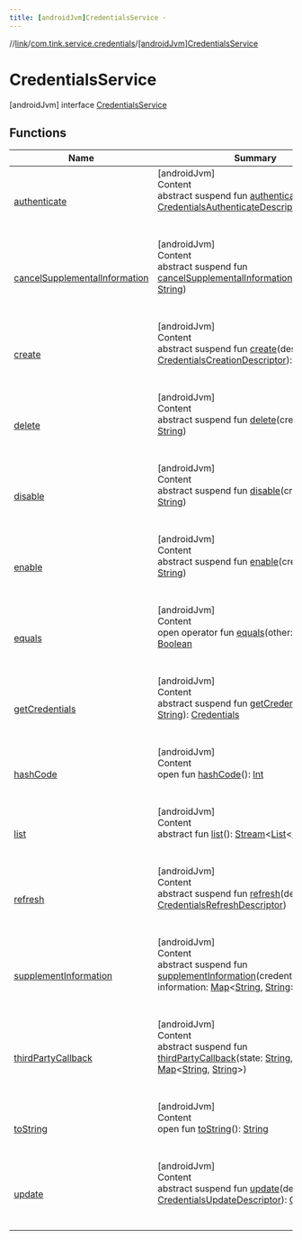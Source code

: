 ```yaml
---
title: [androidJvm]CredentialsService -
---
```

//[link](../../index.md)/[com.tink.service.credentials](../index.md)/[[androidJvm]CredentialsService](index.md)



# CredentialsService  
 [androidJvm] interface [CredentialsService](index.md)   


## Functions  
  
|  Name|  Summary| 
|---|---|
| <a name="com.tink.service.credentials/CredentialsService/authenticate/#com.tink.service.credentials.CredentialsAuthenticateDescriptor/PointingToDeclaration/"></a>[authenticate](authenticate.md)| <a name="com.tink.service.credentials/CredentialsService/authenticate/#com.tink.service.credentials.CredentialsAuthenticateDescriptor/PointingToDeclaration/"></a>[androidJvm]  <br>Content  <br>abstract suspend fun [authenticate](authenticate.md)(descriptor: [CredentialsAuthenticateDescriptor](../[android-jvm]-credentials-authenticate-descriptor/index.md))  <br><br><br>
| <a name="com.tink.service.credentials/CredentialsService/cancelSupplementalInformation/#kotlin.String/PointingToDeclaration/"></a>[cancelSupplementalInformation](cancel-supplemental-information.md)| <a name="com.tink.service.credentials/CredentialsService/cancelSupplementalInformation/#kotlin.String/PointingToDeclaration/"></a>[androidJvm]  <br>Content  <br>abstract suspend fun [cancelSupplementalInformation](cancel-supplemental-information.md)(credentialsId: [String](https://kotlinlang.org/api/latest/jvm/stdlib/kotlin/-string/index.html))  <br><br><br>
| <a name="com.tink.service.credentials/CredentialsService/create/#com.tink.service.credentials.CredentialsCreationDescriptor/PointingToDeclaration/"></a>[create](create.md)| <a name="com.tink.service.credentials/CredentialsService/create/#com.tink.service.credentials.CredentialsCreationDescriptor/PointingToDeclaration/"></a>[androidJvm]  <br>Content  <br>abstract suspend fun [create](create.md)(descriptor: [CredentialsCreationDescriptor](../[android-jvm]-credentials-creation-descriptor/index.md)): [Credentials](../../com.tink.model.credentials/[android-jvm]-credentials/index.md)  <br><br><br>
| <a name="com.tink.service.credentials/CredentialsService/delete/#kotlin.String/PointingToDeclaration/"></a>[delete](delete.md)| <a name="com.tink.service.credentials/CredentialsService/delete/#kotlin.String/PointingToDeclaration/"></a>[androidJvm]  <br>Content  <br>abstract suspend fun [delete](delete.md)(credentialsId: [String](https://kotlinlang.org/api/latest/jvm/stdlib/kotlin/-string/index.html))  <br><br><br>
| <a name="com.tink.service.credentials/CredentialsService/disable/#kotlin.String/PointingToDeclaration/"></a>[disable](disable.md)| <a name="com.tink.service.credentials/CredentialsService/disable/#kotlin.String/PointingToDeclaration/"></a>[androidJvm]  <br>Content  <br>abstract suspend fun [disable](disable.md)(credentialsId: [String](https://kotlinlang.org/api/latest/jvm/stdlib/kotlin/-string/index.html))  <br><br><br>
| <a name="com.tink.service.credentials/CredentialsService/enable/#kotlin.String/PointingToDeclaration/"></a>[enable](enable.md)| <a name="com.tink.service.credentials/CredentialsService/enable/#kotlin.String/PointingToDeclaration/"></a>[androidJvm]  <br>Content  <br>abstract suspend fun [enable](enable.md)(credentialsId: [String](https://kotlinlang.org/api/latest/jvm/stdlib/kotlin/-string/index.html))  <br><br><br>
| <a name="kotlin/Any/equals/#kotlin.Any?/PointingToDeclaration/"></a>[equals](../../com.tink.service.user/[android-jvm]-user-profile-service-impl/index.md#%5Bkotlin%2FAny%2Fequals%2F%23kotlin.Any%3F%2FPointingToDeclaration%2F%5D%2FFunctions%2F-586840090)| <a name="kotlin/Any/equals/#kotlin.Any?/PointingToDeclaration/"></a>[androidJvm]  <br>Content  <br>open operator fun [equals](../../com.tink.service.user/[android-jvm]-user-profile-service-impl/index.md#%5Bkotlin%2FAny%2Fequals%2F%23kotlin.Any%3F%2FPointingToDeclaration%2F%5D%2FFunctions%2F-586840090)(other: [Any](https://kotlinlang.org/api/latest/jvm/stdlib/kotlin/-any/index.html)?): [Boolean](https://kotlinlang.org/api/latest/jvm/stdlib/kotlin/-boolean/index.html)  <br><br><br>
| <a name="com.tink.service.credentials/CredentialsService/getCredentials/#kotlin.String/PointingToDeclaration/"></a>[getCredentials](get-credentials.md)| <a name="com.tink.service.credentials/CredentialsService/getCredentials/#kotlin.String/PointingToDeclaration/"></a>[androidJvm]  <br>Content  <br>abstract suspend fun [getCredentials](get-credentials.md)(id: [String](https://kotlinlang.org/api/latest/jvm/stdlib/kotlin/-string/index.html)): [Credentials](../../com.tink.model.credentials/[android-jvm]-credentials/index.md)  <br><br><br>
| <a name="kotlin/Any/hashCode/#/PointingToDeclaration/"></a>[hashCode](../../com.tink.service.user/[android-jvm]-user-profile-service-impl/index.md#%5Bkotlin%2FAny%2FhashCode%2F%23%2FPointingToDeclaration%2F%5D%2FFunctions%2F-586840090)| <a name="kotlin/Any/hashCode/#/PointingToDeclaration/"></a>[androidJvm]  <br>Content  <br>open fun [hashCode](../../com.tink.service.user/[android-jvm]-user-profile-service-impl/index.md#%5Bkotlin%2FAny%2FhashCode%2F%23%2FPointingToDeclaration%2F%5D%2FFunctions%2F-586840090)(): [Int](https://kotlinlang.org/api/latest/jvm/stdlib/kotlin/-int/index.html)  <br><br><br>
| <a name="com.tink.service.credentials/CredentialsService/list/#/PointingToDeclaration/"></a>[list](list.md)| <a name="com.tink.service.credentials/CredentialsService/list/#/PointingToDeclaration/"></a>[androidJvm]  <br>Content  <br>abstract fun [list](list.md)(): [Stream](../../com.tink.service.streaming.publisher/[android-jvm]-stream/index.md)<[List](https://kotlinlang.org/api/latest/jvm/stdlib/kotlin.collections/-list/index.html)<[Credentials](../../com.tink.model.credentials/[android-jvm]-credentials/index.md)>>  <br><br><br>
| <a name="com.tink.service.credentials/CredentialsService/refresh/#com.tink.service.credentials.CredentialsRefreshDescriptor/PointingToDeclaration/"></a>[refresh](refresh.md)| <a name="com.tink.service.credentials/CredentialsService/refresh/#com.tink.service.credentials.CredentialsRefreshDescriptor/PointingToDeclaration/"></a>[androidJvm]  <br>Content  <br>abstract suspend fun [refresh](refresh.md)(descriptor: [CredentialsRefreshDescriptor](../[android-jvm]-credentials-refresh-descriptor/index.md))  <br><br><br>
| <a name="com.tink.service.credentials/CredentialsService/supplementInformation/#kotlin.String#kotlin.collections.Map[kotlin.String,kotlin.String]/PointingToDeclaration/"></a>[supplementInformation](supplement-information.md)| <a name="com.tink.service.credentials/CredentialsService/supplementInformation/#kotlin.String#kotlin.collections.Map[kotlin.String,kotlin.String]/PointingToDeclaration/"></a>[androidJvm]  <br>Content  <br>abstract suspend fun [supplementInformation](supplement-information.md)(credentialsId: [String](https://kotlinlang.org/api/latest/jvm/stdlib/kotlin/-string/index.html), information: [Map](https://kotlinlang.org/api/latest/jvm/stdlib/kotlin.collections/-map/index.html)<[String](https://kotlinlang.org/api/latest/jvm/stdlib/kotlin/-string/index.html), [String](https://kotlinlang.org/api/latest/jvm/stdlib/kotlin/-string/index.html)>)  <br><br><br>
| <a name="com.tink.service.credentials/CredentialsService/thirdPartyCallback/#kotlin.String#kotlin.collections.Map[kotlin.String,kotlin.String]/PointingToDeclaration/"></a>[thirdPartyCallback](third-party-callback.md)| <a name="com.tink.service.credentials/CredentialsService/thirdPartyCallback/#kotlin.String#kotlin.collections.Map[kotlin.String,kotlin.String]/PointingToDeclaration/"></a>[androidJvm]  <br>Content  <br>abstract suspend fun [thirdPartyCallback](third-party-callback.md)(state: [String](https://kotlinlang.org/api/latest/jvm/stdlib/kotlin/-string/index.html), parameters: [Map](https://kotlinlang.org/api/latest/jvm/stdlib/kotlin.collections/-map/index.html)<[String](https://kotlinlang.org/api/latest/jvm/stdlib/kotlin/-string/index.html), [String](https://kotlinlang.org/api/latest/jvm/stdlib/kotlin/-string/index.html)>)  <br><br><br>
| <a name="kotlin/Any/toString/#/PointingToDeclaration/"></a>[toString](../../com.tink.service.user/[android-jvm]-user-profile-service-impl/index.md#%5Bkotlin%2FAny%2FtoString%2F%23%2FPointingToDeclaration%2F%5D%2FFunctions%2F-586840090)| <a name="kotlin/Any/toString/#/PointingToDeclaration/"></a>[androidJvm]  <br>Content  <br>open fun [toString](../../com.tink.service.user/[android-jvm]-user-profile-service-impl/index.md#%5Bkotlin%2FAny%2FtoString%2F%23%2FPointingToDeclaration%2F%5D%2FFunctions%2F-586840090)(): [String](https://kotlinlang.org/api/latest/jvm/stdlib/kotlin/-string/index.html)  <br><br><br>
| <a name="com.tink.service.credentials/CredentialsService/update/#com.tink.service.credentials.CredentialsUpdateDescriptor/PointingToDeclaration/"></a>[update](update.md)| <a name="com.tink.service.credentials/CredentialsService/update/#com.tink.service.credentials.CredentialsUpdateDescriptor/PointingToDeclaration/"></a>[androidJvm]  <br>Content  <br>abstract suspend fun [update](update.md)(descriptor: [CredentialsUpdateDescriptor](../[android-jvm]-credentials-update-descriptor/index.md)): [Credentials](../../com.tink.model.credentials/[android-jvm]-credentials/index.md)  <br><br><br>


